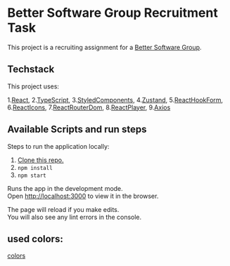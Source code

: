 # Better Software Group Recruitment Task

This project is a recruiting assignment for a [Better Software Group](https://www.bsgroup.eu/).

## Techstack

This project uses:

1.[React](https://reactjs.org/), 2.[TypeScript](https://www.typescriptlang.org/), 3.[StyledComponents](https://styled-components.com/), 4.[Zustand](https://zustand.surge.sh/), 5.[ReactHookForm](https://react-hook-form.com/), 6.[ReactIcons](https://react-icons.github.io/react-icons/), 7.[ReactRouterDom](https://reactrouter.com/), 8.[ReactPlayer](https://www.npmjs.com/package/react-player), 9.[Axios](https://axios-http.com/)

## Available Scripts and run steps

Steps to run the application locally:

1. [Clone this repo.](https://docs.github.com/en/repositories/creating-and-managing-repositories/cloning-a-repository)
2. `npm install`
3. `npm start`

Runs the app in the development mode.\
Open [http://localhost:3000](http://localhost:3000) to view it in the browser.

The page will reload if you make edits.\
You will also see any lint errors in the console.

## used colors:

[colors](https://coolors.co/palette/011627-fdfffc-2ec4b6-e71d36-ff9f1c)
